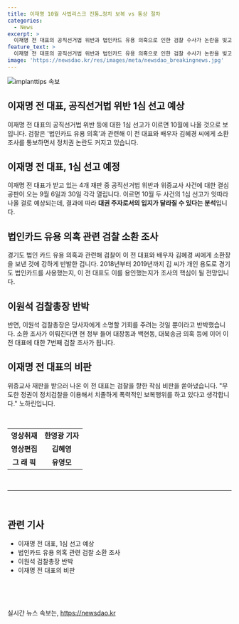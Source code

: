```yaml
---
title: 이재명 10월 사법리스크 진통…정치 보복 vs 통상 절차
categories:
  - News
excerpt: >
  이재명 전 대표의 공직선거법 위반과 법인카드 유용 의혹으로 인한 검찰 수사가 논란을 빚고 있습니다. 9월에는 공판이 열리고 10월에 1심 선고가 예상되고 있으며, 결과에 따라 대권 주자로서의 입지가 변할 수 있다는 분석이 나오고 있습니다. 이에 대한 이재명 전 대표의 반발과 검찰총장의 반박도 이어지고 있습니다. 또한, 이 전 대표와 배우자에 대한 7번째 검찰 조사가 예상되며, 경기도 법인카드를 개인 용도로 사용한 의혹이 핵심이 될 것으로 전망되고 있습니다.
feature_text: >
  이재명 전 대표의 공직선거법 위반과 법인카드 유용 의혹으로 인한 검찰 수사가 논란을 빚고 있습니다. 9월에는 공판이 열리고 10월에 1심 선고가 예상되고 있으며, 결과에 따라 대권 주자로서의 입지가 변할 수 있다는 분석이 나오고 있습니다. 이에 대한 이재명 전 대표의 반발과 검찰총장의 반박도 이어지고 있습니다. 또한, 이 전 대표와 배우자에 대한 7번째 검찰 조사가 예상되며, 경기도 법인카드를 개인 용도로 사용한 의혹이 핵심이 될 것으로 전망되고 있습니다.
image: 'https://newsdao.kr/res/images/meta/newsdao_breakingnews.jpg'
---
```


<p><img src="https://newsdao.kr/res/images/meta/newsdao_breakingnews.jpg" alt="implanttips 속보" /></p>

<h2>이재명 전 대표, 공직선거법 위반 1심 선고 예상</h2>

<p data-ke-size="size16">이재명 전 대표의 공직선거법 위반 등에 대한 1심 선고가 이르면 10월에 나올 것으로 보입니다. 검찰은 '법인카드 유용 의혹'과 관련해 이 전 대표와 배우자 김혜경 씨에게 소환 조사를 통보하면서 정치권 논란도 커지고 있습니다.</p>

<h2 data-ke-size="size26">이재명 전 대표, 1심 선고 예정</h2>

<p data-ke-size="size16">이재명 전 대표가 받고 있는 4개 재판 중 공직선거법 위반과 위증교사 사건에 대한 결심공판이 오는 9월 6일과 30일 각각 열립니다. 이르면 10월 두 사건의 1심 선고가 잇따라 나올 걸로 예상되는데, 결과에 따라 <b>대권 주자로서의 입지가 달라질 수 있다는 분석</b>입니다.</p>

<h2 data-ke-size="size26">법인카드 유용 의혹 관련 검찰 소환 조사</h2>

<p data-ke-size="size16">경기도 법인 카드 유용 의혹과 관련해 검찰이 이 전 대표와 배우자 김혜경 씨에게 소환장을 보낸 것에 강하게 반발한 겁니다. 2018년부터 2019년까지 김 씨가 개인 용도로 경기도 법인카드를 사용했는지, 이 전 대표도 이를 용인했는지가 조사의 핵심이 될 전망입니다.</p>

<h2 data-ke-size="size26">이원석 검찰총장 반박</h2>

<p data-ke-size="size16">반면, 이원석 검찰총장은 당사자에게 소명할 기회를 주려는 것일 뿐이라고 반박했습니다. 소환 조사가 이뤄진다면 현 정부 들어 대장동과 백현동, 대북송금 의혹 등에 이어 이 전 대표에 대한 7번째 검찰 조사가 됩니다.</p>

<h2 data-ke-size="size26">이재명 전 대표의 비판</h2>

<p data-ke-size="size16">위증교사 재판을 받으러 나온 이 전 대표는 검찰을 향한 작심 비판을 쏟아냈습니다. "무도한 정권이 정치검찰을 이용해서 치졸하게 폭력적인 보복행위를 하고 있다고 생각합니다." 노하린입니다.</p>

<p data-ke-size="size16">&nbsp;</p>

<table>
    <tbody>
        <tr>
            <td style="text-align: center; height: 17px;"><b>영상취재</b></td>
            <td style="text-align: center; height: 17px;"><b>한영광 기자</b></td>
        </tr>
        <tr>
            <td style="text-align: center; height: 17px;"><b>영상편집</b></td>
            <td style="text-align: center; height: 17px;"><b>김혜영</b></td>
        </tr>
        <tr>
            <td style="text-align: center; height: 17px;"><b>그 래 픽</b></td>
            <td style="text-align: center; height: 17px;"><b>유영모</b></td>
        </tr>
    </tbody>
</table>

<p data-ke-size="size16">&nbsp;</p>

<hr>

<p data-ke-size="size16">&nbsp;</p>

<h2 data-ke-size="size26">관련 기사</h2>

<ul>
    <li>이재명 전 대표, 1심 선고 예상</li>
    <li>법인카드 유용 의혹 관련 검찰 소환 조사</li>
    <li>이원석 검찰총장 반박</li>
    <li>이재명 전 대표의 비판</li>
</ul>

<p data-ke-size="size16">&nbsp;</p>

<p data-ke-size="size16">&nbsp;</p>
실시간 뉴스 속보는, <a href="https://newsdao.kr" rel="dofollow">https://newsdao.kr</a>


